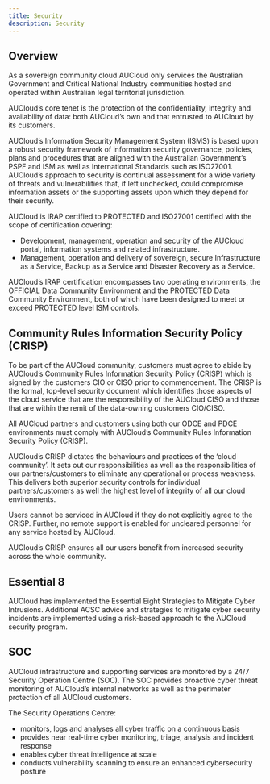 ```yaml
---
title: Security
description: Security
---
```


## Overview

As a sovereign community cloud AUCloud only services the Australian Government and Critical National Industry communities hosted and operated within Australian legal territorial jurisdiction.

AUCloud’s core tenet is the protection of the confidentiality, integrity and availability of data: both AUCloud’s own and that entrusted to AUCloud by its customers.

AUCloud’s Information Security Management System (ISMS) is based upon a robust security framework of information security governance, policies, plans and procedures that are aligned with the Australian Government’s PSPF and ISM as well as International Standards such as ISO27001. AUCloud’s approach to security is continual assessment for a wide variety of threats and vulnerabilities that, if left unchecked, could compromise information assets or the supporting assets upon which they depend for their security.

AUCloud is IRAP certified to PROTECTED and ISO27001 certified with the scope of certification covering:

 - Development, management, operation and security of the AUCloud portal, information systems and related infrastructure.
 - Management, operation and delivery of sovereign, secure Infrastructure as a Service, Backup as a Service and Disaster Recovery as a Service.

AUCloud’s IRAP certification encompasses two operating environments, the OFFICIAL Data Community Environment and the PROTECTED Data Community Environment, both of which have been designed to meet or exceed PROTECTED level ISM controls.

## Community Rules Information Security Policy (CRISP)

To be part of the AUCloud community, customers must agree to abide by AUCloud’s Community Rules Information Security Policy (CRISP) which is signed by the customers CIO or CISO prior to commencement. The CRISP is the formal, top-level security document which identifies those aspects of the cloud service that are the responsibility of the AUCloud CISO and those that are within the remit of the data-owning customers CIO/CISO.

All AUCloud partners and customers using both our ODCE and PDCE environments must comply with AUCloud’s Community Rules Information Security Policy (CRISP).

AUCloud’s CRISP dictates the behaviours and practices of the ‘cloud community’.  It sets out our responsibilities as well as the responsibilities of our partners/customers to eliminate any operational or process weakness.  This delivers both superior security controls for individual partners/customers as well the highest level of integrity of all our cloud environments.

Users cannot be serviced in AUCloud if they do not explicitly agree to the CRISP. Further, no remote support is enabled for uncleared personnel for any service hosted by AUCloud.

AUCloud’s CRISP ensures all our users benefit from increased security across the whole community.

## Essential 8

AUCloud has implemented the Essential Eight Strategies to Mitigate Cyber Intrusions. Additional ACSC advice and strategies to mitigate cyber security incidents are implemented using a risk-based approach to the AUCloud security program.

## SOC

AUCloud infrastructure and supporting services are monitored by a 24/7 Security Operation Centre (SOC). The SOC provides proactive cyber threat monitoring of AUCloud’s internal networks as well as the perimeter protection of all AUCloud customers.

The Security Operations Centre:

- monitors, logs and analyses all cyber traffic on a continuous basis
- provides near real-time cyber monitoring, triage, analysis and incident response
- enables cyber threat intelligence at scale
- conducts vulnerability scanning to ensure an enhanced cybersecurity posture
